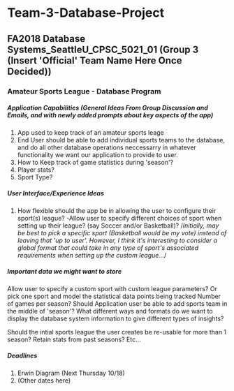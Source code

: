 # Team-3-Database-Project
## FA2018 Database Systems_SeattleU_CPSC_5021_01 (Group 3 (Insert 'Official' Team Name Here Once Decided))
### Amateur Sports League - Database Program
####
##### Application Capabilities (General Ideas From Group Discussion and Emails, and with newly added prompts about key aspects of the app)
1. App used to keep track of an amateur sports leage
2. End User should be able to add individual sports teams to the database, and do all other database operations neccessarry in whatever
functionality we want our application to provide to user.
3. How to Keep track of game statistics during 'season'?
4. Player stats?
5. Sport Type? 

##### User Interface/Experience Ideas
1. How flexible should the app be in allowing the user to configure their sport(s) league?
-Allow user to specify different choices of sport when setting up their league? (say Soccer and/or Basketball)?
  /*Initially, may be best to pick a specific sport (Basketball would be my vote) instead of leaving that 'up to user'. However,
  I think it's interesting to consider a global format that could take in any type of sport's associated requirements when setting up the 
  custom league...*/

##### Important data we might want to store
Allow user to specify a custom sport with custom league parameters? Or pick one sport and model the statistical data points being tracked
Number of games per season?
Should Application user be able to add sports team in the middle of 'season'?
What different ways and formats do we want to display the database system information to give different types of insights?

Should the intial sports league the user creates be re-usable for more than 1 season? 
Retain stats from past seasons?
Etc...

##### Deadlines
1. Erwin Diagram (Next Thursday 10/18)
2. (Other dates here)

